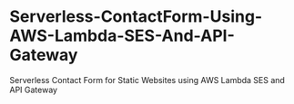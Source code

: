 # Serverless-ContactForm-Using-AWS-Lambda-SES-And-API-Gateway
Serverless Contact Form for Static Websites using AWS Lambda SES and API Gateway
